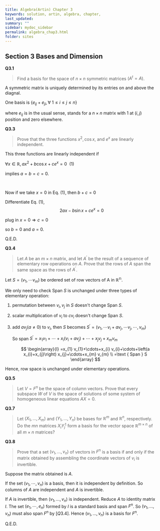 ```yaml
---
title: Algebra(Artin) Chapter 3
keywords: solution, artin, algebra, chapter,
last_updated: 
summary: ""
sidebar: mydoc_sidebar
permalink: algebra_chap3.html
folder: sites
---
```


<script>
MathJax = {
  tex: {
    inlineMath: [['$', '$'], ['\\(', '\\)']]
  },
  svg: {
    fontCache: 'global'
  }
};
</script>
<script type="text/javascript" id="MathJax-script" async
  src="https://cdn.jsdelivr.net/npm/mathjax@3/es5/tex-svg.js">
</script>

## Section 3 Bases and Dimension
**Q3.1**

> Find a basis for the space of $n \times n$ symmetric matrices $\left(A^{t}=A\right)$.

A symmetric matrix is uniquely determined by its entries on and above the diagnal. 

One basis is $\left\{e_{i j}+e_{j i}, \forall~ 1 \leqslant i \leqslant j \leqslant n\right\}$

where $e_{i j}$ is in the usual sense, stands for a $n\times n$ matrix with 1 at $(i, j)$ position and zero elsewhere.

**Q3.3**

> Prove that the three functions $x^{2}, \cos x$, and $e^{x}$ are linearly independent.

This three functions are linearly independent if 

$\forall x \in \mathbb{R}, a x^{2}+b \cos x+c e^{x}=0~~(1)$

implies $a=b=c=0$.

$~$

Now if we take $x=0$ in Eq. (1),
then $b+c=0$

Differentiate Eq. (1),
$$
2 a x-b \sin x+c e^{x}=0
$$

plug in $x=0 \Rightarrow c=0$

so $b=0$ and $a=0$.

Q.E.D.

**Q3.4**

>Let $A$ be an $m \times n$ matrix, and let $A^{\prime}$ be the result of a sequence of elementary row operations on $A$. Prove that the rows of $A$ span the same space as the rows of $A^{\prime}$.

Let $S=\left(v_{1}, \cdots v_{m}\right)$ be ordered set of row vectors of A in $\mathbb{R^n}$.

We only need to check Span $S$ is unchanged under three types of elementary operation:
1. permutation between $v_{i}, v_{j}$ in $S$ doesn't change Span $S$.
2. scalar multiplication of $v_{i}$ to $c v_{i}$ doesn't change Span $S$.
3. add $a v_{j}(a \neq 0)$ to $v_{i}$, then $S$ becomes $S^{\prime}=\left(v_{1}, \cdots v_{i}+a v_{j}, \cdots v_{j},\cdots ,v_{m}\right)$

    So span $S^{\prime}=x_{1} v_{1}+\cdots+x_{i}\left(v_{i}+a v_{j}\right)+\cdots+x_{j} v_{j}+x_{m} v_{m}$

    $$
    \begin{array}{l}
    =x_{1} v_{1}+\cdots+x_{i} v_{i}+\cdots+\left(a x_{i}+x_{j}\right) x_{j}+\cdots+x_{m} v_{m} \\
    =\text { Span } S
    \end{array}
$$

Hence, row space is unchanged under elementary operations.

**Q3.5**

> Let $V=F^{n}$ be the space of column vectors. Prove that every subspace $W$ of $V$ is the space of solutions of some system of homogeneous linear equations $A X=0$.

**Q3.7**

> Let $\left(X_{1}, \ldots, X_{m}\right)$ and $\left(Y_{1}, \ldots, Y_{n}\right)$ be bases for $\mathbb{R}^{m}$ and $\mathbb{R}^{n}$, respectively. Do the $m n$ matrices $X_{i} Y_{j}^{\mathrm{t}}$ form a basis for the vector space $\mathbb{R}^{m \times n}$ of all $m \times n$ matrices?


**Q3.8**

> Prove that a set $\left(v_{1}, \ldots, v_{n}\right)$ of vectors in $F^{n}$ is a basis if and only if the matrix obtained by assembling the coordinate vectors of $v_{i}$ is invertible.

Suppose the matrix obtained is $A$.

If the set $\left(v_{1}, \cdots, v_{n}\right)$ is a basis, then it is independent by definition. So columns of $A$ are independent and $A$ is invertible.

If $A$ is invertible, then $\left(v_{1}, \ldots, v_{n}\right)$ is independent. Reduce $A$ to identity matrix $I$. The set $\left(e_{1}, \cdots, e_{n}\right)$ formed by $I$ is a standard basis and span $F^n$. So $\left(v_{1}, \ldots, v_{n}\right)$ must also span $F^{n}$ by $[Q 3.4]$.
Hence $\left(v_{1}, \ldots, v_{n}\right)$ is a basis for $F^{n}$.

Q.E.D.

